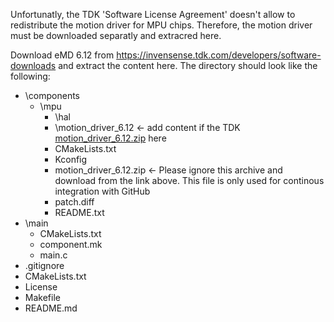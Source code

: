 Unfortunatly, the TDK 'Software License Agreement' doesn't allow to
redistribute the motion driver for MPU chips. Therefore, the motion driver
must be downloaded separatly and extracred here.

Download eMD 6.12 from https://invensense.tdk.com/developers/software-downloads
and extract the content here. The directory should look like the following:

- \components
  - \mpu
    - \hal
    - \motion_driver_6.12         <- add content if the TDK [motion_driver_6.12.zip](https://invensense.tdk.com/developers/download/emd-6-12/?wpdmdl=45) here
    - CMakeLists.txt
    - Kconfig
    - motion_driver_6.12.zip      <- Please ignore this archive and download from the link above. This file is only used for continous integration with GitHub
    - patch.diff
    - README.txt
- \main
  - CMakeLists.txt
  - component.mk
  - main.c
- .gitignore
- CMakeLists.txt
- License
- Makefile
- README.md
